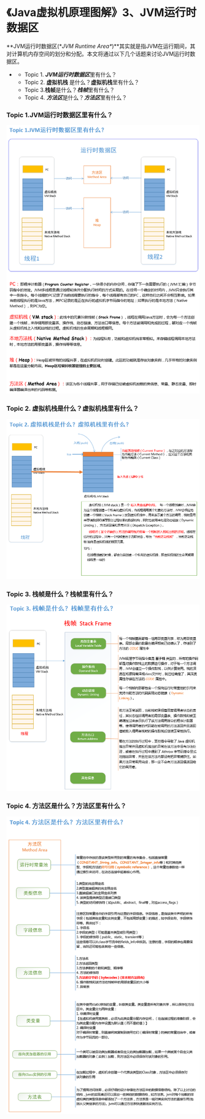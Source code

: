# 《Java虚拟机原理图解》3、JVM运行时数据区

 **JVM运行时数据区(\**JVM Runtime Area\**)**其实就是指JVM在运行期间，其对计算机内存空间的划分和分配。本文将通过以下几个话题来讨论JVM运行时数据区。

- - Topic 1. ***JVM运行时数据区***里有什么？
  - Topic 2. **虚拟机栈** 是什么？**虚拟机栈**里有什么？
  - Topic 3.**栈帧**是什么？***栈帧***里有什么？
  - Topic 4. ***方法区***是什么？***方法区***里有什么？

### Topic 1.JVM运行时数据区里有什么？

![1601197157869](《Java虚拟机原理图解》3、JVM运行时数据区.assets/1601197157869.png)

### Topic 2. 虚拟机栈是什么？虚拟机栈里有什么？

![1601197703155](《Java虚拟机原理图解》3、JVM运行时数据区.assets/1601197703155.png)

### Topic 3. 栈帧是什么？栈帧里有什么？

![1601197833419](《Java虚拟机原理图解》3、JVM运行时数据区.assets/1601197833419.png)

### Topic 4. 方法区是什么？方法区里有什么？

![1601197915303](《Java虚拟机原理图解》3、JVM运行时数据区.assets/1601197915303.png)